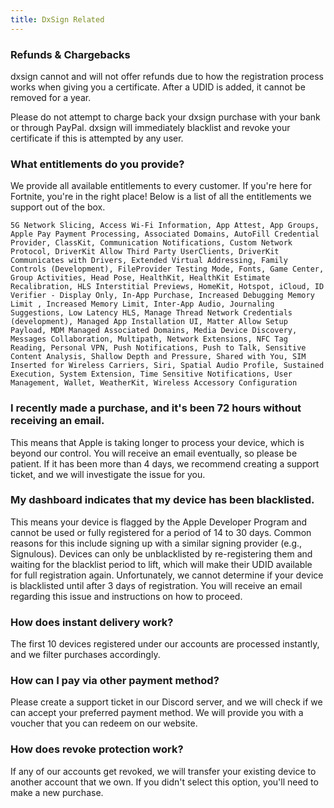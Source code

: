 ```yaml
---
title: DxSign Related
---
```


### Refunds & Chargebacks

dxsign cannot and will not offer refunds due to how the registration process works when giving you a certificate. After a UDID is added, it cannot be removed for a year.

Please do not attempt to charge back your dxsign purchase with your bank or through PayPal. dxsign will immediately blacklist and revoke your certificate if this is attempted by any user.

### What entitlements do you provide?

We provide all available entitlements to every customer. If you're here for Fortnite, you're in the right place! Below is a list of all the entitlements we support out of the box.

```
5G Network Slicing, Access Wi-Fi Information, App Attest, App Groups, Apple Pay Payment Processing, Associated Domains, AutoFill Credential Provider, ClassKit, Communication Notifications, Custom Network Protocol, DriverKit Allow Third Party UserClients, DriverKit Communicates with Drivers, Extended Virtual Addressing, Family Controls (Development), FileProvider Testing Mode, Fonts, Game Center, Group Activities, Head Pose, HealthKit, HealthKit Estimate Recalibration, HLS Interstitial Previews, HomeKit, Hotspot, iCloud, ID Verifier - Display Only, In-App Purchase, Increased Debugging Memory Limit , Increased Memory Limit, Inter-App Audio, Journaling Suggestions, Low Latency HLS, Manage Thread Network Credentials (development), Managed App Installation UI, Matter Allow Setup Payload, MDM Managed Associated Domains, Media Device Discovery, Messages Collaboration, Multipath, Network Extensions, NFC Tag Reading, Personal VPN, Push Notifications, Push to Talk, Sensitive Content Analysis, Shallow Depth and Pressure, Shared with You, SIM Inserted for Wireless Carriers, Siri, Spatial Audio Profile, Sustained Execution, System Extension, Time Sensitive Notifications, User Management, Wallet, WeatherKit, Wireless Accessory Configuration
```

### I recently made a purchase, and it's been 72 hours without receiving an email.

This means that Apple is taking longer to process your device, which is beyond our control. You will receive an email eventually, so please be patient. If it has been more than 4 days, we recommend creating a support ticket, and we will investigate the issue for you.

### My dashboard indicates that my device has been blacklisted.

This means your device is flagged by the Apple Developer Program and cannot be used or fully registered for a period of 14 to 30 days. Common reasons for this include signing up with a similar signing provider (e.g., Signulous). Devices can only be unblacklisted by re-registering them and waiting for the blacklist period to lift, which will make their UDID available for full registration again. Unfortunately, we cannot determine if your device is blacklisted until after 3 days of registration. You will receive an email regarding this issue and instructions on how to proceed.

### How does instant delivery work?

The first 10 devices registered under our accounts are processed instantly, and we filter purchases accordingly.

### How can I pay via other payment method?

Please create a support ticket in our Discord server, and we will check if we can accept your preferred payment method. We will provide you with a voucher that you can redeem on our website.

### How does revoke protection work?

If any of our accounts get revoked, we will transfer your existing device to another account that we own. If you didn't select this option, you'll need to make a new purchase.

